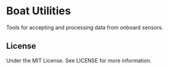# Boat Utilities
Tools for accepting and processing data from onboard sensors.

## License
Under the MIT License.
See LICENSE for more information.
